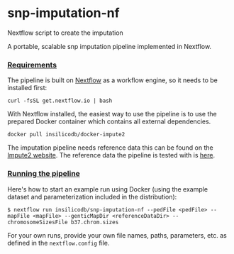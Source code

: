 # snp-imputation-nf
Nextflow script to create the imputation

A portable, scalable snp imputation pipeline implemented in Nextflow.

### [Requirements](#requirements)

The pipeline is built on [Nextflow](http://nextflow.io) as a workflow engine, so it needs to be installed first:
```
curl -fsSL get.nextflow.io | bash
```

With Nextflow installed, the easiest way to use the pipeline is to use the prepared Docker container which contains all external dependencies.
```
docker pull insilicodb/docker-impute2
```

The imputation pipeline needs reference data this can be found on the [Impute2 website](https://mathgen.stats.ox.ac.uk/impute/impute_v2.html#reference). The reference data the pipeline is tested with is [here](https://mathgen.stats.ox.ac.uk/impute/ALL.integrated_phase1_SHAPEIT_16-06-14.nomono.tgz).

### [Running the pipeline](#running)

Here's how to start an example run using Docker (using the example dataset and parameterization included in the distribution):
```
$ nextflow run insilicodb/snp-imputation-nf --pedFile <pedFile> --mapFile <mapFile> --genticMapDir <referenceDataDir> --chromosomeSizesFile b37.chrom.sizes 
```

For your own runs, provide your own file names, paths, parameters, etc. as defined in the `nextflow.config` file.


